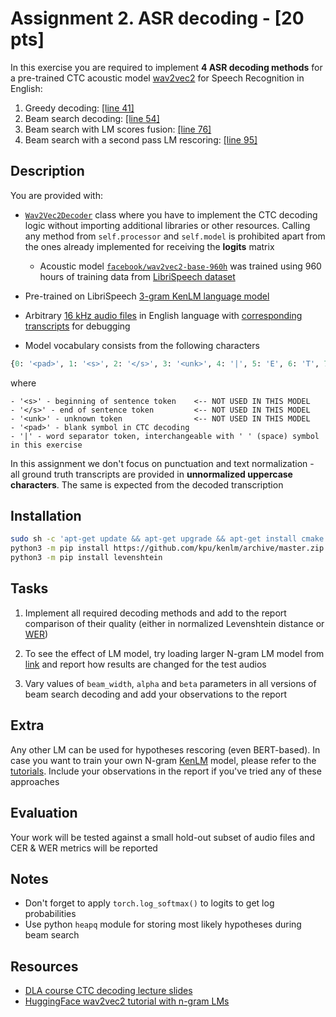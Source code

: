 # Assignment 2. ASR decoding - [20 pts]

In this exercise you are required to implement **4 ASR decoding methods** for a pre-trained CTC acoustic model [wav2vec2](https://huggingface.co/docs/transformers/en/model_doc/wav2vec2) for Speech Recognition in English:

1. Greedy decoding: [[line 41]](wav2vec2decoder.py#41)
2. Beam search decoding: [[line 54]](wav2vec2decoder.py#54)
3. Beam search with LM scores fusion: [[line 76]](wav2vec2decoder.py#76)
4. Beam search with a second pass LM rescoring: [[line 95]](wav2vec2decoder.py#95)


## Description

You are provided with:
- [`Wav2Vec2Decoder`](wav2vec2decoder.py) class where you have to implement the CTC decoding logic without importing additional libraries or other resources. Calling any method from `self.processor` and `self.model` is prohibited apart from the ones already implemented for receiving the **logits** matrix
    - Acoustic model [`facebook/wav2vec2-base-960h`](https://huggingface.co/facebook/wav2vec2-base-960h) was trained using 960 hours of training data from [LibriSpeech dataset](https://www.openslr.org/12)
- Pre-trained on LibriSpeech [3-gram KenLM language model](http://www.openslr.org/11/)
- Arbitrary [16 kHz audio files](examples/) in English language with [corresponding transcripts](wav2vec2decoder.py#165) for debugging

- Model vocabulary consists from the following characters
```python
{0: '<pad>', 1: '<s>', 2: '</s>', 3: '<unk>', 4: '|', 5: 'E', 6: 'T', 7: 'A', 8: 'O', 9: 'N', 10: 'I', 11: 'H', 12: 'S', 13: 'R', 14: 'D', 15: 'L', 16: 'U', 17: 'M', 18: 'W', 19: 'C', 20: 'F', 21: 'G', 22: 'Y', 23: 'P', 24: 'B', 25: 'V', 26: 'K', 27: "'", 28: 'X', 29: 'J', 30: 'Q', 31: 'Z'}
```
where

    - '<s>' - beginning of sentence token    <-- NOT USED IN THIS MODEL
    - '</s>' - end of sentence token         <-- NOT USED IN THIS MODEL
    - '<unk>' - unknown token                <-- NOT USED IN THIS MODEL
    - '<pad>' - blank symbol in CTC decoding
    - '|' - word separator token, interchangeable with ' ' (space) symbol in this exercise


In this assignment we don't focus on punctuation and text normalization - all ground truth transcripts are provided in **unnormalized uppercase characters**. The same is expected from the decoded transcription


## Installation

```bash
sudo sh -c 'apt-get update && apt-get upgrade && apt-get install cmake'
python3 -m pip install https://github.com/kpu/kenlm/archive/master.zip
python3 -m pip install levenshtein
```


## Tasks

1. Implement all required decoding methods and add to the report comparison of their quality (either in normalized Levenshtein distance or [WER](https://en.wikipedia.org/wiki/Word_error_rate))

2. To see the effect of LM model, try loading larger N-gram LM model from [link](http://www.openslr.org/11/) and report how results are changed for the test audios

3. Vary values of `beam_width`, `alpha` and `beta` parameters in all versions of beam search decoding and add your observations to the report


## Extra

Any other LM can be used for hypotheses rescoring (even BERT-based). In case you want to train your own N-gram [KenLM](https://github.com/kpu/kenlm) model, please refer to the [tutorials](#resources). Include your observations in the report if you've tried any of these approaches


## Evaluation

Your work will be tested against a small hold-out subset of audio files and CER & WER metrics will be reported


## Notes

- Don't forget to apply `torch.log_softmax()` to logits to get log probabilities
- Use python `heapq` module for storing most likely hypotheses during beam search


## Resources
- [DLA course CTC decoding lecture slides](https://docs.google.com/presentation/d/1cBXdNIbowwYNp42WhJmd1Pp85oeslOrKNmGyZa5HKBQ/edit?usp=sharing)
- [HuggingFace wav2vec2 tutorial with n-gram LMs](https://huggingface.co/blog/wav2vec2-with-ngram)
